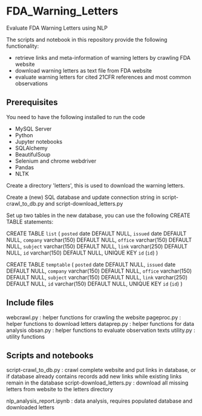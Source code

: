 # FDA_Warning_Letters
Evaluate FDA Warning Letters using NLP

The scripts and notebook in this repository provide the following functionality:
- retrieve links and meta-information of warning letters by crawling FDA website
- download warning letters as text file from FDA website
- evaluate warning letters for cited 21CFR references and most common observations


Prerequisites
-------------
You need to have the following installed to run the code
- MySQL Server
- Python
- Jupyter notebooks
- SQLAlchemy
- BeautifulSoup
- Selenium and chrome webdriver
- Pandas
- NLTK

Create a directory 'letters', this is used to download the warning letters.

Create a (new) SQL database and update connection string in script-crawl_to_db.py and script-download_letters.py

Set up two tables in the new database, you can use the following CREATE TABLE statements:

CREATE TABLE `list` (
  `posted` date DEFAULT NULL,
  `issued` date DEFAULT NULL,
  `company` varchar(150) DEFAULT NULL,
  `office` varchar(150) DEFAULT NULL,
  `subject` varchar(150) DEFAULT NULL,
  `link` varchar(250) DEFAULT NULL,
  `id` varchar(150) DEFAULT NULL,
  UNIQUE KEY `id` (`id`)
)

CREATE TABLE `temptable` (
  `posted` date DEFAULT NULL,
  `issued` date DEFAULT NULL,
  `company` varchar(150) DEFAULT NULL,
  `office` varchar(150) DEFAULT NULL,
  `subject` varchar(150) DEFAULT NULL,
  `link` varchar(250) DEFAULT NULL,
  `id` varchar(150) DEFAULT NULL,
  UNIQUE KEY `id` (`id`)
)

Include files
-------------
webcrawl.py : helper functions for crawling the website
pageproc.py : helper functions to download letters
dataprep.py : helper functions for data analysis
obsan.py : helper functions to evaluate observation texts
utility.py : utility functions


Scripts and notebooks
---------------------
script-crawl_to_db.py : crawl complete website and put links in database,
	or if database already contains records add new links while existing links remain in the database
script-download_letters.py : download all missing letters from website to the letters directory

nlp_analysis_report.ipynb : data analysis, requires populated database and downloaded letters




